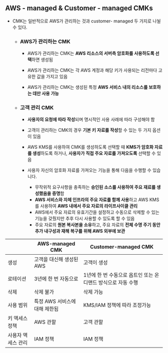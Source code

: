 ## AWS - managed & Customer - managed CMKs

- CMK는 일반적으로 AWS가 관리하는 것과 customer- managed 두 가지로 나뉠 수 있다.

  

  - ### AWS가 관리하는 CMK

    - AWS가 관리하는 CMK는 **AWS 리소스의 서버측 암호화를 사용하도록 선택**하면 생성됨

    - AWS가 관리하는 CMK는 각 AWS 계정과 해당 키가 사용되는 리전마다 고유한 값을 가지고 있음

    - AWS가 관리하는 CMK는 생성된 특정 **AWS 서비스 내의 리소스를 보호하는 데만 사용 가능**

      

  - ### 고객 관리 CMK

    - **사용자의 요청에 따라 작성**되며 명시적인 사용 사례에 따라 구성해야 함

    - 고객이 관리하는 CMK의 경우 **기본 키 자료를 작성**할 수 있는 두 가지 옵션이 있음

    - AWS KMS를 사용하여 CMK를 생성하도록 선택할 때 **KMS가 암호화 자료를 생성**하도록 하거나, **사용자가 직접 주요 자료를 가져오도록** 선택할 수 있음

    - 사용자 자신의 암호화 자료를 가져오는 기능을 통해 다음을 수행할 수 있습니다.

      - 무작위적 요구사항을 충족하는 **승인된 소스를 사용하여 주요 재료를 생성했음을 증명**함
      - **AWS 서비스와 자체 인프라의 주요 자료를 함께 사용**하고 AWS KMS를 사용하여 **AWS 내에서 주요 자료의 라이프사이클 관리**
      - AWS에서 주요 자료의 유효기간을 설정하고 수동으로 삭제할 수 있는 기능을 갖췄지만 추후 다시 사용할 수 있도록 할 수 있음
      - 주요 자료의 **원본 복사본을 소유**하고, 주요 자료의 **전체 수명 주기 동안 추가 내구성과 재해 복구를 위해 AWS 외부에 보관**

      

|                    | **AWS-managed CMK**           | **Customer-managed CMK**                                     |
| ------------------ | ----------------------------- | ------------------------------------------------------------ |
| 생성               | 고객을 대신해 생성된 AWS      | 고객이 생성                                                  |
| 로테이션           | 3년에 한 번 자동으로          | 1년에 한 번 수동으로 옵트인 또는 온디맨드 방식으로 자동 수행 |
| 삭제               | 삭제 불가                     | 삭제 가능                                                    |
| 사용 범위          | 특정 AWS 서비스에 대해 제한됨 | KMS/IAM 정책에 따라 조정가능                                 |
| 키 액세스 정책     | AWS 관할                      | 고객 관할                                                    |
| 사용자 액세스 관리 | IAM 정책                      | IAM 정책                                                     |

